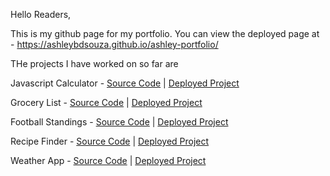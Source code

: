 Hello Readers,

This is my github page for my portfolio. You can view the deployed page at - https://ashleybdsouza.github.io/ashley-portfolio/

THe projects I have worked on so far are

Javascript Calculator - [Source Code](https://github.com/ashleybdsouza/tech-journey) | [Deployed Project](https://ashleybdsouza.netlify.app/pages/1-calculator/)

Grocery List - [Source Code](https://github.com/ashleybdsouza/tech-journey) | [Deployed Project](https://ashleybdsouza.netlify.app/pages/2-grocery-list/)

Football Standings - [Source Code](https://github.com/ashleybdsouza/tech-journey) | [Deployed Project](https://ashleybdsouza.netlify.app/pages/4-football-standings/)

Recipe Finder - [Source Code](https://github.com/ashleybdsouza/tech-journey) | [Deployed Project](https://ashleybdsouza.netlify.app/pages/3-recipe-finder/) 

Weather App - [Source Code](https://github.com/ashleybdsouza/weather-app) | [Deployed Project](https://ashleybdsouza.github.io/weather-app/)